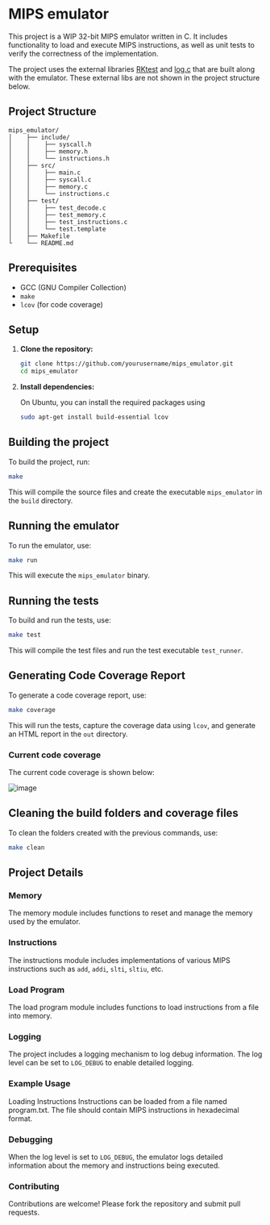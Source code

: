 # MIPS emulator

This project is a WIP 32-bit MIPS emulator written in C. It includes functionality to load and execute MIPS instructions, as well as unit tests to verify the correctness of the implementation.

The project uses the external libraries [RKtest](https://github.com/Warwolt/rktest) and [log.c](https://github.com/rxi/log.c) that are built along with the emulator. These external libs are not shown in the project structure below.

## Project Structure

```
mips_emulator/ 
│    ├── include/ 
│    │    ├── syscall.h 
│    │    ├── memory.h 
│    │    └── instructions.h 
│    ├── src/
│    │    ├── main.c
│    │    ├── syscall.c
│    │    ├── memory.c 
│    │    └── instructions.c 
│    ├── test/ 
│    │    ├── test_decode.c
│    │    ├── test_memory.c
│    │    ├── test_instructions.c
│    │    └── test.template
│    ├── Makefile 
└    └── README.md
```

## Prerequisites

- GCC (GNU Compiler Collection)
- `make`
- `lcov` (for code coverage)

## Setup

1. **Clone the repository:**

   ```sh
   git clone https://github.com/yourusername/mips_emulator.git
   cd mips_emulator
   ```

2. **Install dependencies:**

    On Ubuntu, you can install the required packages using

    ```sh
    sudo apt-get install build-essential lcov
    ```
## Building the project

To build the project, run:

```sh
make    
```
This will compile the source files and create the executable `mips_emulator` in the `build` directory.

## Running the emulator

To run the emulator, use:

```sh
make run    
```

This will execute the `mips_emulator` binary.

## Running the tests

To build and run the tests, use:

```sh
make test
```

This will compile the test files and run the test executable `test_runner`.

## Generating Code Coverage Report

To generate a code coverage report, use:

```sh
make coverage
```

This will run the tests, capture the coverage data using `lcov`, and generate an HTML report in the `out` directory.

### Current code coverage

The current code coverage is shown below:

![image](https://github.com/user-attachments/assets/46bb343d-e0c4-461a-833c-3ededd2e5c8e)

## Cleaning the build folders and coverage files

To clean the folders created with the previous commands, use:

```sh
make clean
```
## Project Details

### Memory
The memory module includes functions to reset and manage the memory used by the emulator.

### Instructions
The instructions module includes implementations of various MIPS instructions such as `add`, `addi`, `slti`, `sltiu`, etc.

### Load Program
The load program module includes functions to load instructions from a file into memory.

### Logging
The project includes a logging mechanism to log debug information. The log level can be set to `LOG_DEBUG` to enable detailed logging.

### Example Usage
Loading Instructions
Instructions can be loaded from a file named program.txt. The file should contain MIPS instructions in hexadecimal format.

### Debugging
When the log level is set to `LOG_DEBUG`, the emulator logs detailed information about the memory and instructions being executed.

### Contributing
Contributions are welcome! Please fork the repository and submit pull requests.
